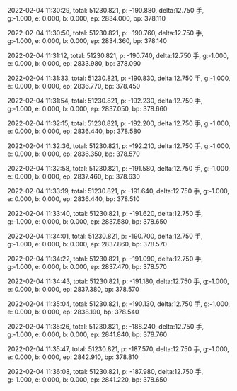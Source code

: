 2022-02-04 11:30:29, total: 51230.821, p: -190.880, delta:12.750 手, g:-1.000, e: 0.000, b: 0.000, ep: 2834.000, bp: 378.110

2022-02-04 11:30:50, total: 51230.821, p: -190.760, delta:12.750 手, g:-1.000, e: 0.000, b: 0.000, ep: 2834.360, bp: 378.140

2022-02-04 11:31:12, total: 51230.821, p: -190.740, delta:12.750 手, g:-1.000, e: 0.000, b: 0.000, ep: 2833.980, bp: 378.090

2022-02-04 11:31:33, total: 51230.821, p: -190.830, delta:12.750 手, g:-1.000, e: 0.000, b: 0.000, ep: 2836.770, bp: 378.450

2022-02-04 11:31:54, total: 51230.821, p: -192.230, delta:12.750 手, g:-1.000, e: 0.000, b: 0.000, ep: 2837.050, bp: 378.660

2022-02-04 11:32:15, total: 51230.821, p: -192.200, delta:12.750 手, g:-1.000, e: 0.000, b: 0.000, ep: 2836.440, bp: 378.580

2022-02-04 11:32:36, total: 51230.821, p: -192.210, delta:12.750 手, g:-1.000, e: 0.000, b: 0.000, ep: 2836.350, bp: 378.570

2022-02-04 11:32:58, total: 51230.821, p: -191.580, delta:12.750 手, g:-1.000, e: 0.000, b: 0.000, ep: 2837.460, bp: 378.630

2022-02-04 11:33:19, total: 51230.821, p: -191.640, delta:12.750 手, g:-1.000, e: 0.000, b: 0.000, ep: 2836.440, bp: 378.510

2022-02-04 11:33:40, total: 51230.821, p: -191.620, delta:12.750 手, g:-1.000, e: 0.000, b: 0.000, ep: 2837.580, bp: 378.650

2022-02-04 11:34:01, total: 51230.821, p: -190.700, delta:12.750 手, g:-1.000, e: 0.000, b: 0.000, ep: 2837.860, bp: 378.570

2022-02-04 11:34:22, total: 51230.821, p: -191.090, delta:12.750 手, g:-1.000, e: 0.000, b: 0.000, ep: 2837.470, bp: 378.570

2022-02-04 11:34:43, total: 51230.821, p: -191.180, delta:12.750 手, g:-1.000, e: 0.000, b: 0.000, ep: 2837.380, bp: 378.570

2022-02-04 11:35:04, total: 51230.821, p: -190.130, delta:12.750 手, g:-1.000, e: 0.000, b: 0.000, ep: 2838.190, bp: 378.540

2022-02-04 11:35:26, total: 51230.821, p: -188.240, delta:12.750 手, g:-1.000, e: 0.000, b: 0.000, ep: 2841.840, bp: 378.760

2022-02-04 11:35:47, total: 51230.821, p: -187.570, delta:12.750 手, g:-1.000, e: 0.000, b: 0.000, ep: 2842.910, bp: 378.810

2022-02-04 11:36:08, total: 51230.821, p: -187.980, delta:12.750 手, g:-1.000, e: 0.000, b: 0.000, ep: 2841.220, bp: 378.650